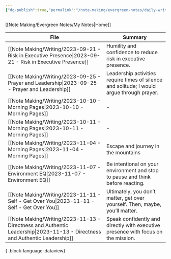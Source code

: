 ```yaml
---
{"dg-publish":true,"permalink":"/note-making/evergreen-notes/daily-writing-challenges/","tags":["writing"]}
---
```


[[Note Making/Evergreen Notes/My Notes\|Home]]

| File                                                                                                                          | Summary                                                                                    |
| ----------------------------------------------------------------------------------------------------------------------------- | ------------------------------------------------------------------------------------------ |
| [[Note Making/Writing/2023-09-21 - Risk in Executive Presence\|2023-09-21 - Risk in Executive Presence]]                   | Humility and confidence to reduce risk in executive presence.                              |
| [[Note Making/Writing/2023-09-25 - Prayer and Leadership\|2023-09-25 - Prayer and Leadership]]                             | Leadership activities require times of silence and solitude; I would argue through prayer. |
| [[Note Making/Writing/2023-10-10 - Morning Pages\|2023-10-10 - Morning Pages]]                                             | \-                                                                                         |
| [[Note Making/Writing/2023-10-11 - Morning Pages\|2023-10-11 - Morning Pages]]                                             | \-                                                                                         |
| [[Note Making/Writing/2023-11-04 - Morning Pages\|2023-11-04 - Morning Pages]]                                             | Escape and journey in the mountains                                                        |
| [[Note Making/Writing/2023-11-07 - Environment EQ\|2023-11-07 - Environment EQ]]                                           | Be intentional on your environment and stop to pause and think before reacting.            |
| [[Note Making/Writing/2023-11-11 - Self - Get Over You\|2023-11-11 - Self - Get Over You]]                                 | Ultimately, you don’t matter, get over yourself. Then, maybe, you’ll matter.               |
| [[Note Making/Writing/2023-11-13 - Directness and Authentic Leadership\|2023-11-13 - Directness and Authentic Leadership]] | Speak confidently and directly with executive presence with focus on the mission.          |

{ .block-language-dataview}
